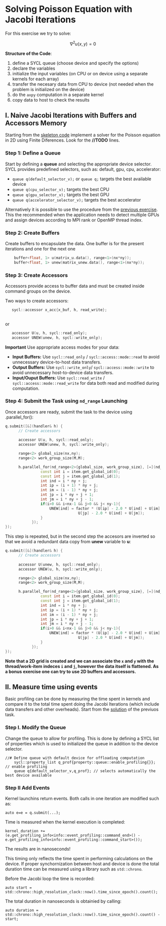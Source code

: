 # Solving Poisson Equation with Jacobi Iterations
For this exercise we try to solve:

$$
\nabla^2 u(x, y) = 0
$$

**Structure of the Code**:
  1. define a SYCL  queue (choose device and specify the options)
  1. declare  the variables
  1. initialize the input variables (on CPU or on device using a separate kernels for each array)
  1. transfer the necesary data from CPU to device (not needed when the problem is initialized on the device)
  1. do the `axpy` computation in a separate kernel 
  1. copy data to host to check the results

## I. Naive Jacobi Iterations  with Buffers and Accessors Memory 

Starting from the [skeleton code](j_simple_with_buffer.cpp) implement a solver for the Poisson equation in 2D using Finite Diferences. 
Look for the **//TODO** lines.

### Step 1: Define a Queue
Start by defining a **queue**  and selecting the appropriate device selector. SYCL provides predefined selectors, such as: default, gpu, cpu, accelerator:

- `queue q(default_selector_v);`  or `queue q;` targets the best available device
-  `queue q(cpu_selector_v);` targets the best CPU
-  `queue q(gpu_selector_v);` targets the best GPU
-  `queue q(accelerator_selector_v);` targets the best accelerator
    
Alternatively it is possible to use the procedure from the [previous exercise](../01-info/enumerate_device.cpp). This the recommended when the application needs to detect multiple GPUs and assign devices according to MPI rank or OpenMP thread index.

### Step 2: Create Buffers
Create buffers to encapsulate the data. One buffer is for the present iterations and one for the next one 

```cpp
    buffer<float, 1> u(matrix_u.data(), range<1>(nx*ny)); 
    buffer<float, 1> unew(matrix_unew.data(), range<1>(nx*ny));
```


### Step 3: Create Accessors
Accessors provide access to buffer data and must be created inside command groups on the device.

Two ways to create accessors:

```cpp
   sycl::accessor x_acc{x_buf, h, read_write};
   
```
or  
```cpp
   accessor U(u, h, sycl::read_only);
   accessor UNEW(unew, h, sycl::write_only);
```
**Important**  Use appropriate access modes for your data:
 - **Input Buffers:** Use `sycl::read_only` / `sycl::access::mode::read` to avoid unnecessary device-to-host data transfers.
 - **Output Buffers:** Use `sycl::write_only`/ `sycl::access::mode::write` to avoid unnecessary host-to-device data transfers.
 - **Input/Ouput Buffers:** Use `sycl::read_write` / `sycl::access::mode::read_write`  for data both read and modified during computation.


### Step 4: Submit the Task using `nd_range` Launching
Once accessors are ready, submit the task to the device using .parallel_for():
```cpp
q.submit([&](handler& h) {
      // Create accessors
      
      accessor U(u, h, sycl::read_only);
      accessor UNEW(unew, h, sycl::write_only);

      range<2> global_size(nx,ny);
      range<2> work_group_size(M,M);

      h.parallel_for(nd_range<2>{global_size, work_group_size}, [=](nd_item<2> item){
                const int i = item.get_global_id(0);
                const int j = item.get_global_id(1);
                int ind = i * ny + j;
                int ip = (i + 1) * ny + j;
                int im = (i - 1) * ny + j;
                int jp = i * ny + j + 1;
                int jm = i * ny + j - 1;
                if(i>0 && i<nx-1 && j>0 && j< ny-1){
                    UNEW[ind] = factor * (U[ip] - 2.0 * U[ind] + U[im] +
                                 U[jp] - 2.0 * U[ind] + U[jm]);
                }         
            });
});
```
This step is repeated, but in the second step the accesors  are inverted so that we avoid a redundant data copy from **unew** variable to **u**:

```cpp
q.submit([&](handler& h) {
      // Create accessors
      
      accessor U(unew, h, sycl::read_only);
      accessor UNEW(u, h, sycl::write_only);

      range<2> global_size(nx,ny);
      range<2> work_group_size(M,M);

      h.parallel_for(nd_range<2>{global_size, work_group_size}, [=](nd_item<2> item){
                const int i = item.get_global_id(0);
                const int j = item.get_global_id(1);
                int ind = i * ny + j;
                int ip = (i + 1) * ny + j;
                int im = (i - 1) * ny + j;
                int jp = i * ny + j + 1;
                int jm = i * ny + j - 1;
                if(i>0 && i<nx-1 && j>0 && j< ny-1){
                    UNEW[ind] = factor * (U[ip] - 2.0 * U[ind] + U[im] +
                                 U[jp] - 2.0 * U[ind] + U[jm]);
                }         
            });
});
```

**Note that a 2D grid is created and we can associate the `x` and `y` with the thread/work-item indeces `i` and `j`, however the data itself is flattened. As a bonus exercise one can try to use 2D buffers and accessors.**

## II. Measure time using events
Basic profiling can be done by measuring the time spent in kernels and compare it to the total time spent doing the Jacobi Iterations (which include data transfers and other overheads). 
Start from the [solution](j_simple_with_buffer.cpp) of the previuos task. 
### Step I. Modify the Queue
Change the queue to allow for profiling. This is done by defining a SYCL list of properties which is used to initialized the queue in addition to the device selector. 
```
//# Define queue with default device for offloading computation
    sycl::property_list q_prof{property::queue::enable_profiling{}}; // enable profiling 
    queue q{default_selector_v,q_prof}; // selects automatically the best device available
```
### Step II Add Events
Kernel launchins return events. Both calls in one iteration are modified such as:
```
auto e=e = q.submit(...);
```
Time is measured when the kernel execution is completed:
```
kernel_duration += (e.get_profiling_info<info::event_profiling::command_end>() - e.get_profiling_info<info::event_profiling::command_start>());
```
The results are in nanoseconds!

This timing only reflects the time spent in performing calculations on the device. If proper synchornization between host and device is done the total duration time can be measured using a library such as `std::chrono`.

Before the Jacobi loop the time is recorded:
```
auto start = std::chrono::high_resolution_clock::now().time_since_epoch().count();
```
The total duration in nanoseconds is obtainied by calling:
```
auto duration = std::chrono::high_resolution_clock::now().time_since_epoch().count() - start;
```
